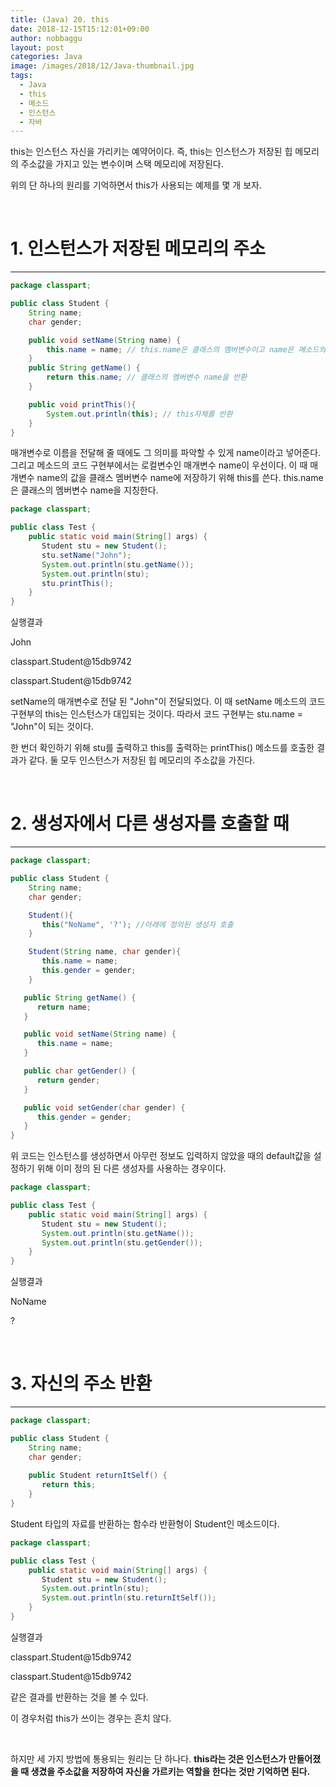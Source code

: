 ```yaml
---
title: (Java) 20. this
date: 2018-12-15T15:12:01+09:00
author: nobbaggu
layout: post
categories: Java
image: /images/2018/12/Java-thumbnail.jpg
tags:
  - Java
  - this
  - 메소드
  - 인스턴스
  - 자바
---
```

this는 인스턴스 자신을 가리키는 예약어이다. 즉, this는 인스턴스가 저장된 힙 메모리의 주소값을 가지고 있는 변수이며 스택 메모리에 저장된다.

위의 단 하나의 원리를 기억하면서 this가 사용되는 예제를 몇 개 보자.

&nbsp;

# 1. 인스턴스가 저장된 메모리의 주소

* * *

~~~ java
package classpart;

public class Student {
    String name;
    char gender;

    public void setName(String name) {
        this.name = name; // this.name은 클래스의 멤버변수이고 name은 메소드의 매개변수를 의미한다.
    }
    public String getName() {
        return this.name; // 클래스의 멤버변수 name을 반환
    }

    public void printThis(){
        System.out.println(this); // this자체를 반환
    }
}
~~~

매개변수로 이름을 전달해 줄 때에도 그 의미를 파악할 수 있게 name이라고 넣어준다. 그리고 메소드의 코드 구현부에서는 로컬변수인 매개변수 name이 우선이다. 이 때 매개변수 name의 값을 클래스 멤버변수 name에 저장하기 위해 this를 쓴다. this.name은 클래스의 멤버변수 name을 지칭한다.

~~~ java
package classpart;

public class Test {
    public static void main(String[] args) {
       Student stu = new Student();
       stu.setName("John");
       System.out.println(stu.getName());
       System.out.println(stu);
       stu.printThis();
    }
}
~~~

실행결과

John


classpart.Student@15db9742


classpart.Student@15db9742


 

setName의 매개변수로 전달 된 "John"이 전달되었다. 이 때 setName 메소드의 코드 구현부의 this는 인스턴스가 대입되는 것이다. 따라서 코드 구현부는 stu.name = "John"이 되는 것이다.

한 번더 확인하기 위해 stu를 출력하고 this를 출력하는 printThis() 메소드를 호출한 결과가 같다. 둘 모두 인스턴스가 저장된 힙 메모리의 주소값을 가진다.

&nbsp;

# 2. 생성자에서 다른 생성자를 호출할 때

* * *

~~~ java
package classpart;

public class Student {
    String name;
    char gender;

    Student(){
       this("NoName", '?'); //아래에 정의된 생성자 호출
    }

    Student(String name, char gender){
       this.name = name;
       this.gender = gender;
    }

   public String getName() {
      return name;
   }

   public void setName(String name) {
      this.name = name;
   }

   public char getGender() {
      return gender;
   }

   public void setGender(char gender) {
      this.gender = gender;
   }
}
~~~

위 코드는 인스턴스를 생성하면서 아무런 정보도 입력하지 않았을 때의 default값을 설정하기 위해 이미 정의 된 다른 생성자를 사용하는 경우이다.

~~~ java
package classpart;

public class Test {
    public static void main(String[] args) {
       Student stu = new Student();
       System.out.println(stu.getName());
       System.out.println(stu.getGender());
    }
}
~~~

실행결과

NoName


?


 

&nbsp;

# 3. 자신의 주소 반환

* * *

~~~ java
package classpart;

public class Student {
    String name;
    char gender;
    
    public Student returnItSelf() {
       return this;
    }
}
~~~

Student 타입의 자료를 반환하는 함수라 반환형이 Student인 메소드이다.

~~~ java
package classpart;

public class Test {
    public static void main(String[] args) {
       Student stu = new Student();
       System.out.println(stu);
       System.out.println(stu.returnItSelf());
    }
}
~~~

실행결과

classpart.Student@15db9742


classpart.Student@15db9742


 같은 결과를 반환하는 것을 볼 수 있다.

이 경우처럼 this가 쓰이는 경우는 흔치 않다.

&nbsp;

하지만 세 가지 방법에 통용되는 원리는 단 하나다. **this라는 것은 인스턴스가 만들어졌을 때 생겼을 주소값을 저장하여 자신을 가르키는 역할을 한다는 것만 기억하면 된다.**